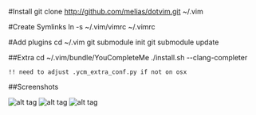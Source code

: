 #Install
	git clone http://github.com/meIias/dotvim.git ~/.vim

#Create Symlinks
	ln -s ~/.vim/vimrc ~/.vimrc

#Add plugins
	cd ~/.vim
	git submodule init
	git submodule update

##Extra
	cd ~/.vim/bundle/YouCompleteMe
	./install.sh --clang-completer

	!! need to adjust .ycm_extra_conf.py if not on osx

##Screenshots

![alt tag](https://raw.github.com/meIias/dotvim/master/screenshot3.png)
![alt tag](https://raw.github.com/meIias/dotvim/master/screenshot1.png)
![alt tag](https://raw.github.com/meIias/dotvim/master/screenshot2.png)

